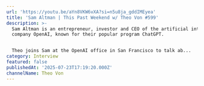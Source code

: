 ```yaml
---
url: 'https://youtu.be/aYn8VKW6vXA?si=n5u8ja_gddIMEyea'
title: 'Sam Altman | This Past Weekend w/ Theo Von #599'
description: >-
  Sam Altman is an entrepreneur, investor and CEO of the artificial intelligence
  company OpenAI, known for their popular program ChatGPT.


  Theo joins Sam at the OpenAI office in San Francisco to talk ab...
category: Interview
featured: false
publishedAt: '2025-07-23T17:19:20.000Z'
channelName: Theo Von
---
```


